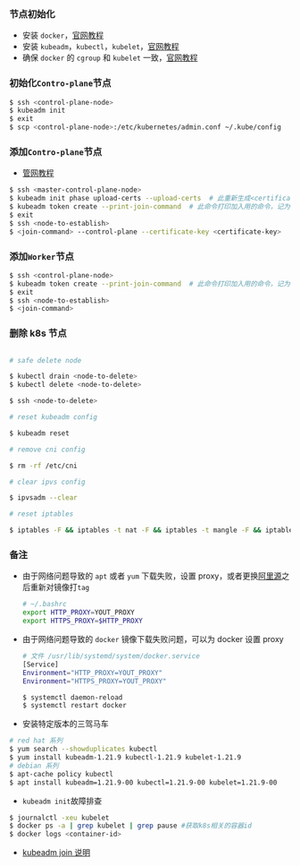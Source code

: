 ### 节点初始化

- 安装 `docker`，[官网教程](https://docs.docker.com/engine/install/centos/)
- 安装 `kubeadm`，`kubectl`，`kubelet`，[官网教程](https://kubernetes.io/zh/docs/setup/production-environment/tools/kubeadm/)
- 确保 `docker` 的 `cgroup` 和 `kubelet` 一致，[官网教程](https://kubernetes.io/zh/docs/setup/production-environment/container-runtimes/#docker)

### 初始化`Contro-plane`节点

```bash
$ ssh <control-plane-node>
$ kubeadm init
$ exit
$ scp <control-plane-node>:/etc/kubernetes/admin.conf ~/.kube/config
```

### 添加`Contro-plane`节点

- [管网教程](https://kubernetes.io/zh/docs/setup/production-environment/tools/kubeadm/create-cluster-kubeadm/#join-nodes)

```bash
$ ssh <master-control-plane-node>
$ kubeadm init phase upload-certs --upload-certs  # 此重新生成<certificate-key>并上传
$ kubeadm token create --print-join-command  # 此命令打印加入用的命令，记为<join-command>
$ exit
$ ssh <node-to-establish>
$ <join-command> --control-plane --certificate-key <certificate-key>
```

### 添加`Worker`节点

```bash
$ ssh <control-plane-node>
$ kubeadm token create --print-join-command  # 此命令打印加入用的命令，记为<join-command>
$ exit
$ ssh <node-to-establish>
$ <join-command>
```

### 删除 k8s 节点

```bash

# safe delete node

$ kubectl drain <node-to-delete>
$ kubectl delete <node-to-delete>

$ ssh <node-to-delete>

# reset kubeadm config

$ kubeadm reset

# remove cni config

$ rm -rf /etc/cni

# clear ipvs config

$ ipvsadm --clear

# reset iptables

$ iptables -F && iptables -t nat -F && iptables -t mangle -F && iptables -X
```

### 备注

- 由于网络问题导致的 `apt` 或者 `yum` 下载失败，设置 proxy，或者更换[阿里源](https://developer.aliyun.com/mirror/kubernetes?spm=a2c6h.13651102.0.0.3e241b11YkwgsM)之后重新对镜像打`tag`

  ```bash
  # ~/.bashrc
  export HTTP_PROXY=YOUT_PROXY
  export HTTPS_PROXY=$HTTP_PROXY
  ```

- 由于网络问题导致的 `docker` 镜像下载失败问题，可以为 docker 设置 proxy

  ```bash
  # 文件 /usr/lib/systemd/system/docker.service
  [Service]
  Environment="HTTP_PROXY=YOUT_PROXY"
  Environment="HTTPS_PROXY=YOUT_PROXY"
  ```

  ```bash
  $ systemctl daemon-reload
  $ systemctl restart docker
  ```

- 安装特定版本的三驾马车

```bash
# red hat 系列
$ yum search --showduplicates kubectl
$ yum install kubeadm-1.21.9 kubectl-1.21.9 kubelet-1.21.9
# debian 系列
$ apt-cache policy kubectl
$ apt install kubeadm=1.21.9-00 kubectl=1.21.9-00 kubelet=1.21.9-00
```

- `kubeadm init`故障排查

```bash
$ journalctl -xeu kubelet
$ docker ps -a | grep kubelet | grep pause #获取k8s相关的容器id
$ docker logs <container-id>

```

- [kubeadm join 说明](https://kubernetes.io/docs/reference/setup-tools/kubeadm/kubeadm-join/)
